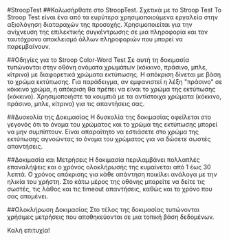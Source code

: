
#StroopTest
##Καλωσήρθατε στο StroopTest.
Σχετικά με το Stroop Test
Το Stroop Test είναι ένα από τα ευρύτερα χρησιμοποιούμενα εργαλεία στην αξιολόγηση διαταραχών της προσοχής. Χρησιμοποιείται για την ανίχνευση της επιλεκτικής συγκέντρωσης σε μια πληροφορία και τον ταυτόχρονο αποκλεισμό άλλων πληροφοριών που μπορεί να παρεμβαίνουν.

##Οδηγίες για το Stroop Color-Word Test
Σε αυτή τη δοκιμασία τυπώνονται στην οθόνη ονόματα χρωμάτων (κόκκινο, πράσινο, μπλε, κίτρινο) με διαφορετικά χρώματα εκτύπωσης. Η απόκριση δίνεται με βάση το χρώμα εκτύπωσης. Για παράδειγμα, αν εμφανιστεί η λέξη "πράσινο" σε κόκκινο χρώμα, η απόκριση θα πρέπει να είναι το χρώμα της εκτύπωσης (κόκκινο). Χρησιμοποιήστε τα κουμπιά με τα αντίστοιχα χρώματα (κόκκινο, πράσινο, μπλε, κίτρινο) για τις απαντήσεις σας.

##Δυσκολία της Δοκιμασίας
Η δυσκολία της δοκιμασίας οφείλεται στο γεγονός ότι το όνομα του χρώματος και το χρώμα της εκτύπωσης μπορεί να μην συμπίπτουν. Είναι απαραίτητο να εστιάσετε στο χρώμα της εκτύπωσης αγνοώντας το όνομα του χρώματος για να δώσετε σωστές απαντήσεις.

##Δοκιμασία και Μετρήσεις
Η δοκιμασία περιλαμβάνει πολλαπλές επαναλήψεις και ο χρόνος ολοκλήρωσής της κυμαίνεται από 1 έως 30 λεπτά. Ο χρόνος απόκρισης για κάθε απάντηση ποικίλει ανάλογα με την ηλικία του χρήστη. Στο κάτω μέρος της οθόνης μπορείτε να δείτε τις σωστές, τις λάθος και τις timeout απαντήσεις, καθώς και το χρόνο που σας απομένει.

##Ολοκλήρωση Δοκιμασίας
Στο τέλος της δοκιμασίας τυπώνονται χρήσιμες μετρήσεις που αποθηκεύονται σε μια τοπική βάση δεδομένων.

Καλή επιτυχία!
